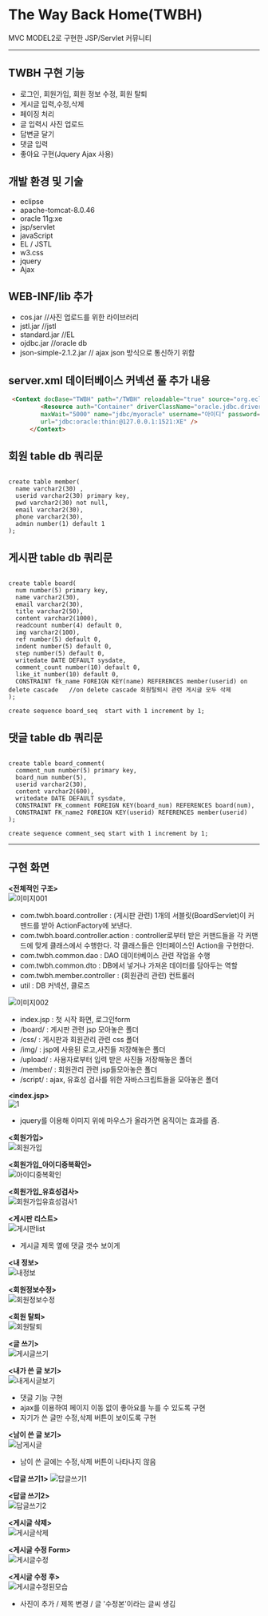 # The Way Back Home(TWBH)

MVC MODEL2로 구현한 JSP/Servlet 커뮤니티 
  
***


TWBH 구현 기능
-------------
-  로그인, 회원가입, 회원 정보 수정, 회원 탈퇴
-  게시글 입력,수정,삭제
-  페이징 처리
-  글 입력시 사진 업로드
-  답변글 달기
-  댓글 입력
-  좋아요 구현(Jquery Ajax 사용)

개발 환경 및 기술
-------------
- eclipse
- apache-tomcat-8.0.46
- oracle 11g:xe
- jsp/servlet 
- javaScript
- EL / JSTL
- w3.css
- jquery
- Ajax

WEB-INF/lib 추가
-------------
-  cos.jar  //사진 업로드를 위한 라이브러리
-  jstl.jar //jstl
-  standard.jar //EL
-  ojdbc.jar  //oracle db
-  json-simple-2.1.2.jar // ajax json 방식으로 통신하기 위함

server.xml 데이터베이스 커넥션 풀 추가 내용
-------------
```html
 <Context docBase="TWBH" path="/TWBH" reloadable="true" source="org.eclipse.jst.jee.server:TWBH">
         <Resource auth="Container" driverClassName="oracle.jdbc.driver.OracleDriver" loginTimeout="10" maxActive="50" maxIdle="20" 
         maxWait="5000" name="jdbc/myoracle" username="아이디" password="패스워드" testOnBorrow="true" type="javax.sql.DataSource"
         url="jdbc:oracle:thin:@127.0.0.1:1521:XE" />
      </Context>
```


회원 table db 쿼리문
-------------
<pre><code>
create table member(
  name varchar2(30) ,
  userid varchar2(30) primary key,
  pwd varchar2(30) not null,
  email varchar2(30),
  phone varchar2(30),
  admin number(1) default 1
);
</code></pre>


게시판 table db 쿼리문
-------------
<pre><code>
create table board(
  num number(5) primary key,
  name varchar2(30),
  email varchar2(30),
  title varchar2(50),
  content varchar2(1000),
  readcount number(4) default 0,
  img varchar2(100),
  ref number(5) default 0,
  indent number(5) default 0,
  step number(5) default 0,
  writedate DATE DEFAULT sysdate,
  comment_count number(10) default 0,
  like_it number(10) default 0,
  CONSTRAINT fk_name FOREIGN KEY(name) REFERENCES member(userid) on delete cascade   //on delete cascade 회원탈퇴시 관련 게시글 모두 삭제
);

create sequence board_seq  start with 1 increment by 1;
</code></pre>


댓글 table db 쿼리문
-------------
<pre><code>
create table board_comment(
  comment_num number(5) primary key,
  board_num number(5),
  userid varchar2(30),
  content varchar2(600),
  writedate DATE DEFAULT sysdate,
  CONSTRAINT FK_comment FOREIGN KEY(board_num) REFERENCES board(num),
  CONSTRAINT FK_name2 FOREIGN KEY(userid) REFERENCES member(userid)
);

create sequence comment_seq start with 1 increment by 1;
</code></pre>

***
구현 화면
-------------

**<전체적인 구조>**  
![이미지001](./img/이미지001.png)  
-  com.twbh.board.controller  : (게시판 관련) 1개의 서블릿(BoardServlet)이 커맨드를 받아 ActionFactory에 보낸다.
-  com.twbh.board.controller.action : controller로부터 받은 커맨드들을 각 커맨드에 맞게 클래스에서 수행한다. 
  각 클래스들은 인터페이스인 Action을 구현한다.
-  com.twbh.common.dao : DAO 데이터베이스 관련 작업을 수행
-  com.twbh.common.dto : DB에서 넣거나 가져온 데이터를 담아두는 역할 
-  com.twbh.member.controller : (회원관리 관련) 컨트롤러
-  util : DB 커넥션, 클로즈 

  
![이미지002](./img/이미지002.png)  
-  index.jsp : 첫 시작 화면, 로그인form
-  /board/ : 게시판 관련 jsp 모아놓은 폴더
-  /css/  : 게시판과 회원관리 관련 css 폴더
-  /img/  : jsp에 사용된 로고,사진들 저장해놓은 폴더
-  /upload/ : 사용자로부터 입력 받은 사진들 저장해놓은 폴더
-  /member/  :  회원관리 관련 jsp들모아놓은 폴더
-  /script/  : ajax, 유효성 검사를 위한 자바스크립트들을 모아놓은 폴더
  

**<index.jsp>**  
![1](./img/1.gif)  
- jquery를 이용해 이미지 위에 마우스가 올라가면 움직이는 효과를 줌.

  
**<회원가입>**   
![회원가입](./img/회원가입.png)  
  

**<회원가입_아이디중복확인>**   
![아이디중복확인](./img/아이디중복확인.png)  
  

**<회원가입_유효성검사>**  
![회원가입유효성검사1](./img/회원가입유효성검사1.png)  
  

**<게시판 리스트>**  
![게시판list](./img/게시판list.png)  
-  게시글 제목 옆에 댓글 갯수 보이게 
  
**<내 정보>**  
![내정보](./img/내정보.png)  

  
**<회원정보수정>**  
![회원정보수정](./img/회원정보수정.png)  

  
**<회원 탈퇴>**  
![회원탈퇴](./img/회원탈퇴.png)  
  

**<글 쓰기>**  
![게시글쓰기](./img/게시글쓰기.png)  
  

**<내가 쓴 글 보기>**  
![내게시글보기](./img/내게시글보기.png)  
-  댓글 기능 구현
-  ajax를 이용하여 페이지 이동 없이 좋아요를 누를 수 있도록 구현
-  자기가 쓴 글만 수정,삭제 버튼이 보이도록 구현
  

**<남이 쓴 글 보기>**  
![남게시글](./img/남게시글.png)  
-  남이 쓴 글에는 수정,삭제 버튼이 나타나지 않음
  

**<답글 쓰기1>**
![답글쓰기1](./img/답글쓰기1.png)  
  

**<답글 쓰기2>**  
![답글쓰기2](./img/답글쓰기2.png)  

  
**<게시글 삭제>**  
![게시글삭제](./img/게시글삭제.png)  

  
**<게시글 수정 Form>**  
![게시글수정](./img/게시글수정.png)  


**<게시글 수정 후>**  
![게시글수정된모습](./img/게시글수정된모습.png)  
- 사진이 추가 / 제목 변경 / 글 '수정본'이라는 글씨 생김  

  
